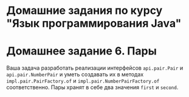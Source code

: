 # Домашние задания по курсу "Язык программирования Java"

# Домашнее задание 6. Пары

Ваша задача разработать реализации интерфейсов `api.pair.Pair` и `api.pair.NumberPair` и 
уметь создавать их в методах `impl.pair.PairFactory.of` и `impl.pair.NumberPairFactory.of` соответственно.
Пары хранят в себе два значения `first` и `second`.
